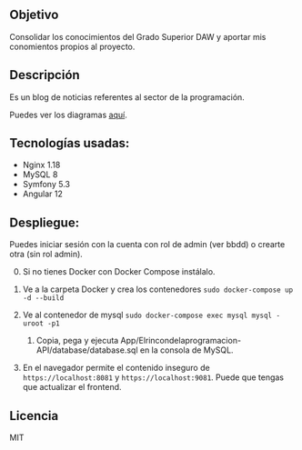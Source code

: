 ## Objetivo
Consolidar los conocimientos del Grado Superior DAW y aportar mis conomientos propios
al proyecto.

## Descripción
Es un blog de noticias referentes al sector de la programación.

Puedes ver los diagramas [aquí](https://github.com/Pacorb94/ProyectoDAW/blob/master/Diagramas/).

## Tecnologías usadas:
* Nginx 1.18
* MySQL 8
* Symfony 5.3
* Angular 12

## Despliegue:
Puedes iniciar sesión con la cuenta con rol de admin (ver bbdd) o crearte otra (sin rol admin).

 0. Si no tienes Docker con Docker Compose instálalo.
 1. Ve a la carpeta Docker y crea los contenedores `sudo docker-compose up -d --build`
 2. Ve al contenedor de mysql `sudo docker-compose exec mysql mysql -uroot -p1`
        
    1. Copia, pega y ejecuta App/Elrincondelaprogramacion-API/database/database.sql en la consola de MySQL.

 3. En el navegador permite el contenido inseguro de `https://localhost:8081` 
    y `https://localhost:9081`. Puede que tengas que actualizar el frontend.

## Licencia
MIT